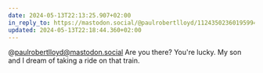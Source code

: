 ```yaml
---
date: 2024-05-13T22:13:25.907+02:00
in_reply_to: https://mastodon.social/@paulrobertlloyd/112435023601959949
updated: 2024-05-13T22:18:44.360+02:00
---
```


@paulrobertlloyd@mastodon.social Are you there?
You're lucky. My son and I dream of taking a ride on that train.
